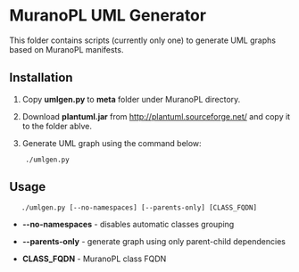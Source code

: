 # MuranoPL UML Generator

This folder contains scripts (currently only one) to generate UML graphs based on MuranoPL manifests.

## Installation

1. Copy **umlgen.py** to **meta** folder under MuranoPL directory.

2. Download **plantuml.jar** from http://plantuml.sourceforge.net/ and copy it to the folder ablve.

3. Generate UML graph using the command below:

```
    ./umlgen.py
```

## Usage

```
   ./umlgen.py [--no-namespaces] [--parents-only] [CLASS_FQDN]
```

* **--no-namespaces** - disables automatic classes grouping

* **--parents-only** - generate graph using only parent-child dependencies

* **CLASS_FQDN** - MuranoPL class FQDN

